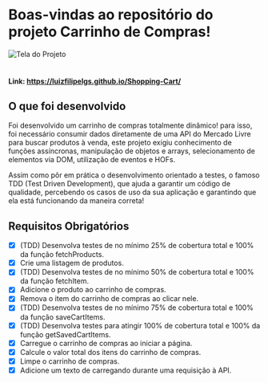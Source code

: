 # Boas-vindas ao repositório do projeto Carrinho de Compras!

![Tela do Projeto](/shopping-cart.gif)
<br/>
<br/>

#### Link: https://luizfilipelgs.github.io/Shopping-Cart/

## O que foi desenvolvido 

 Foi desenvolvido um carrinho de compras totalmente dinâmico! para isso, foi necessário consumir dados diretamente de uma API do Mercado Livre para buscar produtos à venda, este projeto exigiu conhecimento de funções assíncronas, manipulação de objetos e arrays, selecionamento de elementos via DOM, utilização de eventos e HOFs.

Assim como pôr em prática o desenvolvimento orientado a testes, o famoso TDD (Test Driven Development), que ajuda a garantir um código de qualidade, percebendo os casos de uso da sua aplicação e garantindo que ela está funcionando da maneira correta!

## Requisitos Obrigatórios 

- [x] (TDD) Desenvolva testes de no mínimo 25% de cobertura total e 100% da função fetchProducts.
- [x] Crie uma listagem de produtos.
- [x] (TDD) Desenvolva testes de no mínimo 50% de cobertura total e 100% da função fetchItem.
- [x] Adicione o produto ao carrinho de compras.
- [x] Remova o item do carrinho de compras ao clicar nele.
- [x] (TDD) Desenvolva testes de no mínimo 75% de cobertura total e 100% da função saveCartItems.
- [x] (TDD) Desenvolva testes para atingir 100% de cobertura total e 100% da função getSavedCartItems.
- [x] Carregue o carrinho de compras ao iniciar a página.
- [x] Calcule o valor total dos itens do carrinho de compras.
- [x] Limpe o carrinho de compras.
- [x] Adicione um texto de carregando durante uma requisição à API.
